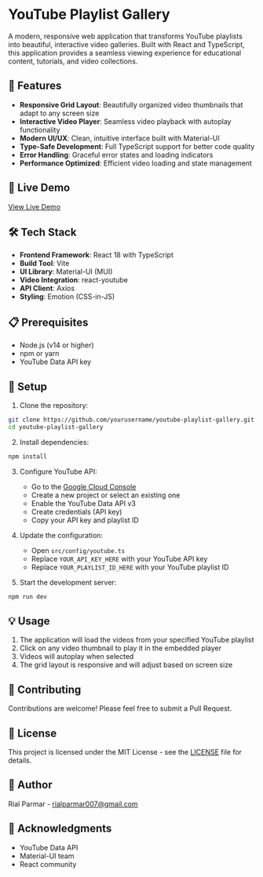# YouTube Playlist Gallery

A modern, responsive web application that transforms YouTube playlists into beautiful, interactive video galleries. Built with React and TypeScript, this application provides a seamless viewing experience for educational content, tutorials, and video collections.

## 🌟 Features

- **Responsive Grid Layout**: Beautifully organized video thumbnails that adapt to any screen size
- **Interactive Video Player**: Seamless video playback with autoplay functionality
- **Modern UI/UX**: Clean, intuitive interface built with Material-UI
- **Type-Safe Development**: Full TypeScript support for better code quality
- **Error Handling**: Graceful error states and loading indicators
- **Performance Optimized**: Efficient video loading and state management

## 🚀 Live Demo

[View Live Demo](https://your-demo-url.com)

## 🛠️ Tech Stack

- **Frontend Framework**: React 18 with TypeScript
- **Build Tool**: Vite
- **UI Library**: Material-UI (MUI)
- **Video Integration**: react-youtube
- **API Client**: Axios
- **Styling**: Emotion (CSS-in-JS)

## 📋 Prerequisites

- Node.js (v14 or higher)
- npm or yarn
- YouTube Data API key

## 🔧 Setup

1. Clone the repository:
```bash
git clone https://github.com/yourusername/youtube-playlist-gallery.git
cd youtube-playlist-gallery
```

2. Install dependencies:
```bash
npm install
```

3. Configure YouTube API:
   - Go to the [Google Cloud Console](https://console.cloud.google.com/)
   - Create a new project or select an existing one
   - Enable the YouTube Data API v3
   - Create credentials (API key)
   - Copy your API key and playlist ID

4. Update the configuration:
   - Open `src/config/youtube.ts`
   - Replace `YOUR_API_KEY_HERE` with your YouTube API key
   - Replace `YOUR_PLAYLIST_ID_HERE` with your YouTube playlist ID

5. Start the development server:
```bash
npm run dev
```

## 💡 Usage

1. The application will load the videos from your specified YouTube playlist
2. Click on any video thumbnail to play it in the embedded player
3. Videos will autoplay when selected
4. The grid layout is responsive and will adjust based on screen size

## 🤝 Contributing

Contributions are welcome! Please feel free to submit a Pull Request.

## 📝 License

This project is licensed under the MIT License - see the [LICENSE](LICENSE) file for details.

## 👤 Author

Rial Parmar - rialparmar007@gmail.com

## 🙏 Acknowledgments

- YouTube Data API
- Material-UI team
- React community
